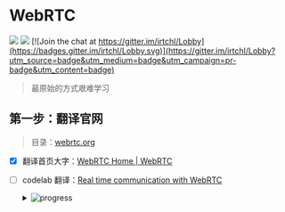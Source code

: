 # WebRTC

[![](https://img.shields.io/badge/weibo-@逆旅RTC-red.svg?style=social&link=http://weibo.com/irtc&link=http://weibo.com/irtc)](http://weibo.com/irtc) [![](https://img.shields.io/badge/无校验渣翻-仅为自用-red.svg)](https://github.com/hbzs) 
[![Join the chat at https://gitter.im/irtchl/Lobby](https://badges.gitter.im/irtchl/Lobby.svg)](https://gitter.im/irtchl/Lobby?utm_source=badge&utm_medium=badge&utm_campaign=pr-badge&utm_content=badge)

> 最原始的方式艰难学习

## 第一步：翻译官网

> 目录：[webrtc.org](./org_webrtc/)

* [x] 翻译首页大字：[WebRTC Home | WebRTC](https://webrtc.org/)

* [ ] codelab 翻译：[Real time communication with WebRTC](https://codelabs.developers.google.com/codelabs/webrtc-web/#0)

    <details> <summary> <img alt="progress" src="https://img.lishengcn.cn/progress?percent=10&height=12"></summary>

   * [x] 简介
   * [ ] 概览
   * [ ] 获取样例代码
   * [ ] 从网络摄像头获取流视频
   * [ ] 使用 RTCPeerConnection 的流视频
   * [ ] 用 RTCDataChannel 交换数据
   * [ ] 设置信令服务器交换信息
   * [ ] 同时配置 peer connection 和信令
   * [ ] 拍照并通过 data channel 分享
   * [ ] 恭喜

    </details>